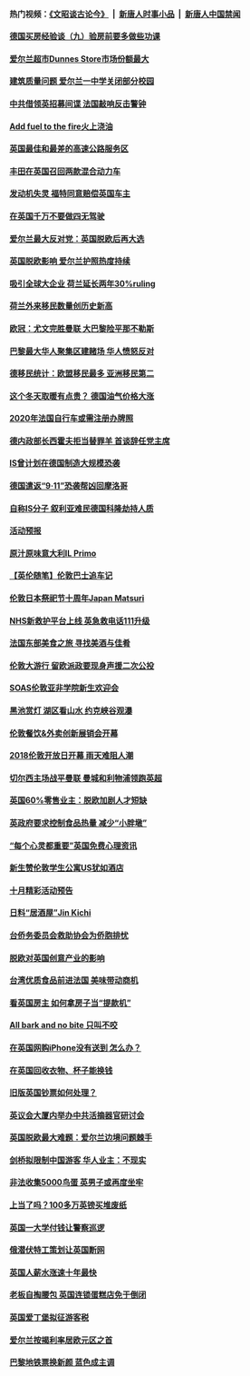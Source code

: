 #### 热门视频：[《文昭谈古论今》](https://github.com/gfw-breaker/wenzhao/blob/master/README.md?t=10270333) &nbsp;|&nbsp; [新唐人时事小品](https://github.com/gfw-breaker/ntdtv-comedy/blob/master/README.md?t=10270333) &nbsp;|&nbsp; [新唐人中国禁闻](https://github.com/gfw-breaker/ntdtv-news/blob/master/README.md?t=10270333)

#### [德国买房经验谈（九）验房前要多做些功课](../pages/nsc974/n10810647.md?t=10270333) 

#### [爱尔兰超市Dunnes Store市场份额最大](../pages/nsc974/n10810621.md?t=10270333) 

#### [建筑质量问题 爱尔兰一中学关闭部分校园](../pages/nsc974/n10810599.md?t=10270333) 

#### [中共借领英招募间谍 法国敲响反击警钟](../pages/nsc974/n10808700.md?t=10270333) 

#### [Add fuel to the fire火上浇油](../pages/nsc974/n10808877.md?t=10270333) 

#### [英国最佳和最差的高速公路服务区](../pages/nsc974/n10808870.md?t=10270333) 

#### [丰田在英国召回两款混合动力车](../pages/nsc974/n10808859.md?t=10270333) 

#### [发动机失灵 福特同意赔偿英国车主](../pages/nsc974/n10808842.md?t=10270333) 

#### [在英国千万不要做四无驾驶](../pages/nsc974/n10808828.md?t=10270333) 

#### [爱尔兰最大反对党：英国脱欧后再大选](../pages/nsc974/n10808028.md?t=10270333) 

#### [英国脱欧影响 爱尔兰护照热度持续](../pages/nsc974/n10808001.md?t=10270333) 

#### [吸引全球大企业 荷兰延长两年30%ruling](../pages/nsc974/n10807940.md?t=10270333) 

#### [荷兰外来移民数量创历史新高](../pages/nsc974/n10807850.md?t=10270333) 

#### [欧冠：尤文完胜曼联 大巴黎险平那不勒斯](../pages/nsc974/n10806938.md?t=10270333) 

#### [巴黎最大华人聚集区建赌场 华人愤怒反对](../pages/nsc974/n10805445.md?t=10270333) 

#### [德移民统计：欧盟移民最多 亚洲移民第二](../pages/nsc974/n10805377.md?t=10270333) 

#### [这个冬天取暖有点贵？ 德国油气价格大涨](../pages/nsc974/n10805323.md?t=10270333) 

#### [2020年法国自行车或需注册办牌照](../pages/nsc974/n10805517.md?t=10270333) 

#### [德内政部长西霍夫拒当替罪羊 首谈辞任党主席](../pages/nsc974/n10805185.md?t=10270333) 

#### [IS曾计划在德国制造大规模恐袭](../pages/nsc974/n10803787.md?t=10270333) 

#### [德国遣返“9·11”恐袭帮凶回摩洛哥](../pages/nsc974/n10803883.md?t=10270333) 

#### [自称IS分子 叙利亚难民德国科隆劫持人质](../pages/nsc974/n10803842.md?t=10270333) 

#### [活动预报](../pages/nsc974/n10803032.md?t=10270333) 

#### [原汁原味意大利IL Primo](../pages/nsc974/n10802970.md?t=10270333) 

#### [【英伦随笔】伦敦巴士追车记](../pages/nsc974/n10802956.md?t=10270333) 

#### [伦敦日本祭祀节十周年Japan Matsuri](../pages/nsc974/n10802926.md?t=10270333) 

#### [NHS新救护平台上线 英急救电话111升级](../pages/nsc974/n10802902.md?t=10270333) 

#### [法国东部美食之旅 寻找美酒与佳肴](../pages/nsc974/n10801640.md?t=10270333) 

#### [伦敦大游行 留欧派政要现身声援二次公投](../pages/nsc974/n10801279.md?t=10270333) 

#### [SOAS伦敦亚非学院新生欢迎会](../pages/nsc974/n10800385.md?t=10270333) 

#### [黑池赏灯 湖区看山水 约克峡谷观瀑](../pages/nsc974/n10800379.md?t=10270333) 

#### [伦敦餐饮&外卖创新展销会开幕](../pages/nsc974/n10800370.md?t=10270333) 

#### [2018伦敦开放日开幕 雨天难阻人潮](../pages/nsc974/n10800357.md?t=10270333) 

#### [切尔西主场战平曼联 曼城和利物浦领跑英超](../pages/nsc974/n10799387.md?t=10270333) 

#### [英国60%零售业主：脱欧加剧人才短缺](../pages/nsc974/n10798814.md?t=10270333) 

#### [英政府要求控制食品热量 减少“小胖墩”](../pages/nsc974/n10798915.md?t=10270333) 

#### [“每个心灵都重要”英国免费心理资讯](../pages/nsc974/n10798906.md?t=10270333) 

#### [新生赞伦敦学生公寓US犹如酒店](../pages/nsc974/n10798881.md?t=10270333) 

#### [十月精彩活动预告](../pages/nsc974/n10798869.md?t=10270333) 

#### [日料“居酒屋”Jin Kichi](../pages/nsc974/n10798856.md?t=10270333) 

#### [台侨务委员会救助协会为侨胞排忧](../pages/nsc974/n10798830.md?t=10270333) 

#### [脱欧对英国创意产业的影响](../pages/nsc974/n10798806.md?t=10270333) 

#### [台湾优质食品前进法国 美味带动商机](../pages/nsc974/n10796380.md?t=10270333) 

#### [看英国房主 如何拿房子当“提款机”](../pages/nsc974/n10795639.md?t=10270333) 

#### [All bark and no bite 只叫不咬](../pages/nsc974/n10795626.md?t=10270333) 

#### [在英国网购iPhone没有送到 怎么办？](../pages/nsc974/n10795611.md?t=10270333) 

#### [在英国回收衣物、杯子能换钱](../pages/nsc974/n10795600.md?t=10270333) 

#### [旧版英国钞票如何处理？](../pages/nsc974/n10795574.md?t=10270333) 

#### [英议会大厦内举办中共活摘器官研讨会](../pages/nsc974/n10795559.md?t=10270333) 

#### [英国脱欧最大难题：爱尔兰边境问题棘手](../pages/nsc974/n10793065.md?t=10270333) 

#### [剑桥拟限制中国游客 华人业主：不现实](../pages/nsc974/n10793028.md?t=10270333) 

#### [非法收集5000鸟蛋 英男子或再度坐牢](../pages/nsc974/n10793168.md?t=10270333) 

#### [上当了吗？100多万英镑买堆废纸](../pages/nsc974/n10793153.md?t=10270333) 

#### [英国一大学付钱让警察巡逻](../pages/nsc974/n10793144.md?t=10270333) 

#### [俄潜伏特工策划让英国断网](../pages/nsc974/n10793138.md?t=10270333) 

#### [英国人薪水涨速十年最快](../pages/nsc974/n10793134.md?t=10270333) 

#### [老板自掏腰包 英国连锁蛋糕店免于倒闭](../pages/nsc974/n10793123.md?t=10270333) 

#### [英国爱丁堡拟征游客税](../pages/nsc974/n10793043.md?t=10270333) 

#### [爱尔兰按揭利率居欧元区之首](../pages/nsc974/n10792636.md?t=10270333) 

#### [巴黎地铁票换新颜 蓝色成主调](../pages/nsc974/n10792539.md?t=10270333) 

